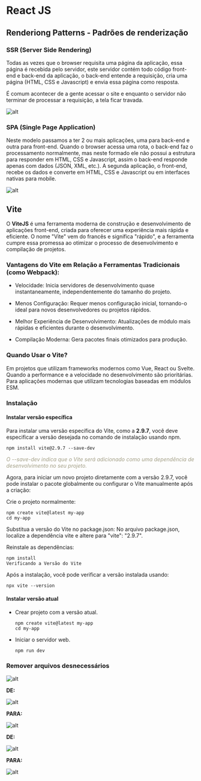# React JS

## Renderiong Patterns - Padrões de renderização

### SSR (Server Side Rendering)

Todas as vezes que o browser requisita uma página da aplicação, essa página é recebida pelo servidor, este servidor contém todo código front-end e back-end da aplicação, o back-end entende a requisição, cria uma página (HTML, CSS e Javascript) e envia essa página como resposta.

É comum acontecer de a gente acessar o site e enquanto o servidor não terminar de processar a requisição, a tela ficar travada.

![alt](readme-images/ssr.jpeg)


### SPA (Single Page Application)

Neste modelo passamos a ter 2 ou mais aplicações, uma para back-end e outra para front-end. Quando o browser acessa uma rota, o back-end faz o processamento normalmente, mas neste formado ele não possui a estrutura para responder em HTML, CSS e Javascript, assim o back-end responde apenas com dados (JSON, XML, etc.). A segunda aplicação, o front-end, recebe os dados e converte em HTML, CSS e Javascript ou em interfaces nativas para mobile.

![alt](readme-images/spa.jpeg)

## Vite

O **ViteJS** é uma ferramenta moderna de construção e desenvolvimento de aplicações front-end, criada para oferecer uma experiência mais rápida e eficiente. O nome "Vite" vem do francês e significa "rápido", e a ferramenta cumpre essa promessa ao otimizar o processo de desenvolvimento e compilação de projetos.

### Vantagens do Vite em Relação a Ferramentas Tradicionais (como Webpack):
- Velocidade: Inicia servidores de desenvolvimento quase instantaneamente, independentemente do tamanho do projeto.

- Menos Configuração: Requer menos configuração inicial, tornando-o ideal para novos desenvolvedores ou projetos rápidos.

- Melhor Experiência de Desenvolvimento: Atualizações de módulo mais rápidas e eficientes durante o desenvolvimento.

- Compilação Moderna: Gera pacotes finais otimizados para produção.

### Quando Usar o Vite?

Em projetos que utilizam frameworks modernos como Vue, React ou Svelte.
Quando a performance e a velocidade no desenvolvimento são prioritárias.
Para aplicações modernas que utilizam tecnologias baseadas em módulos ESM.

### Instalação

#### Instalar versão específica

Para instalar uma versão específica do Vite, como a **2.9.7**, você deve especificar a versão desejada no comando de instalação usando npm. 

```
npm install vite@2.9.7 --save-dev
```

<span style="color: #a39f86;">*O --save-dev indica que o Vite será adicionado como uma dependência de desenvolvimento no seu projeto.*</span>

Agora, para iniciar um novo projeto diretamente com a versão 2.9.7, você pode instalar o pacote globalmente ou configurar o Vite manualmente após a criação:

Crie o projeto normalmente:

```
npm create vite@latest my-app
cd my-app
```
Substitua a versão do Vite no package.json: No arquivo package.json, localize a dependência vite e altere para "vite": "2.9.7".

Reinstale as dependências:

```
npm install
Verificando a Versão do Vite
```

Após a instalação, você pode verificar a versão instalada usando:

```
npx vite --version
```

#### Instalar versão atual

- Crear projeto com a versão atual.

  ```
  npm create vite@latest my-app
  cd my-app
  ```

- Iniciar o servidor web.

  ```
  npm run dev
  ```

### Remover arquivos desnecessários

![alt](readme-images/0001.png)

**DE:**

  ![alt](readme-images/0002a.png)

**PARA:**

  ![alt](readme-images/0002b.png)


**DE:**

  ![alt](readme-images/0003a.png)

**PARA:**

  ![alt](readme-images/0003b.png)
